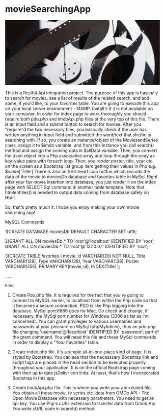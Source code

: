 # movieSearchingApp

![](filmRoll.jpg)

This is a Restful Api Integration project.
The purpose of this app is basically to search for movies, see a list of results of the related search, and add some, if you'd like, to your favorites table.
You are going to execute this app on your local server environment - MAMP. Install it if it is not available on your computer.
In order for index page to work thoroughly you should require both pdo.php and ImdbApi.php files at the very top of this file.
There is an input field and a submit button to search for movies.
After you "require"d the two necessary files, you basically check if the user has written anything in input field and submitted the word/text that she/he is searching with. If so, you create an instance/object of the MoviesandSeries class, assign it to $imdb variable, and from this instance you call search() method and assign the coming data in $allData variable.
Then, you convert the Json object into a Php associative array and loop through the array as key-value pairs with foreach loop.
Then, you render poster, title, year etc. on the screen as a Bootstrap list group item getting their values in Php e.g. $value['Title']
There is also an SVG heart icon button which records the data of the movie to moviesDb database and favorites table in MySql.
Right after your fav movie insertion into database, you just render it on the index page with SELECT Sql command in another table template. Note that htmlentities() is needed to output data coming from database safely on Html.

So, that's pretty much it. I hope you enjoy making your own movie searching app!


MySQL Commands

1)CREATE DATABASE moviesDb DEFAULT CHARACTER SET utf8;

2)GRANT ALL ON moviesDb.* TO 'root'@'localhost' IDENTIFIED BY 'root';
  GRANT ALL ON moviesDb.* TO 'root'@'127.0.0.1' IDENTIFIED BY 'root';

3)CREATE TABLE favorites (
      movie_id VARCHAR(20) NOT NULL, 
      Title VARCHAR(128), 
      Type VARCHAR(128), 
      Year VARCHAR(128), 
      Poster VARCHAR(255), 
      PRIMARY KEY(movie_id), 
      INDEX(Title)
      );
      
      
......



Files

1) Create Pdo.php file.
  It is required for the fact that you're going to connect to MySQL server, to localhost from within the Php code so that it becomes a secure connection. PDO is       like Php logging into the database.
  MySql port:8889 goes for Mac. Go check and change, if necessary, the MySql port number for Windows (3306 as far as I'm concerned). 
  You can grant privileges to various usernames and passwords at your pleasure on MySql (phpMyAdmin), 
  thus on pdo.php file changing 'username'@'localhost' IDENTIFIED BY 'password'; part of the grant command.
  You will need this file and these MySql commands in order to display a "Your Favorites" table.

2) Create index.php file.
   It's a simple all-in-one-place kind of page. It is styled by Bootstrap.
   You can see that the necesssary Bootstrap link and script tags are placed in the head section to be executed properly throughout your application. 
   It is on the official Bootstrap page coming with their up to date jsDelivr cdn links. At least, that's how I incorporated Bootstrap in this app.

3) Create ImdbApi.php file.
   This is where you write your api-related file.
   You obtain all those movie, tv series etc. data from OMDb API - The Open Movie Database with necessary parameters.
   You need to get an api key.
   You use Php's cURL extension to transfer data from Omdb Api.
   You write cURL code in search() method.
    
   
   



